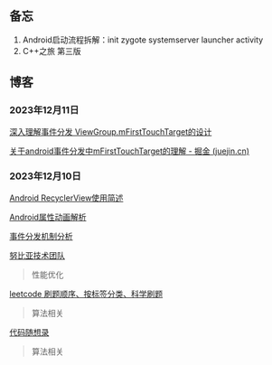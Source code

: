## 备忘
1. Android启动流程拆解：init zygote systemserver launcher activity
2. C++之旅 第三版


## 博客
### 2023年12月11日
[深入理解事件分发 ViewGroup.mFirstTouchTarget的设计](https://www.jianshu.com/p/5951ebdd2a7e)

[关于android事件分发中mFirstTouchTarget的理解 - 掘金 (juejin.cn)](https://juejin.cn/post/7112606641006051364)

### 2023年12月10日
[Android RecyclerView使用简述
](https://blog.csdn.net/qq_38436214/article/details/126884365?ops_request_misc=%257B%2522request%255Fid%2522%253A%2522170222109116800188510706%2522%252C%2522scm%2522%253A%252220140713.130102334..%2522%257D&request_id=170222109116800188510706&biz_id=0&utm_medium=distribute.pc_search_result.none-task-blog-2~all~top_positive~default-1-126884365-null-null.142^v96^pc_search_result_base3&utm_term=Android%20RecyclerView&spm=1018.2226.3001.4187)

[Android属性动画解析](https://blog.csdn.net/huweiliyi/article/details/105671079)

[事件分发机制分析](https://juejin.cn/post/6917056099069722632)

[努比亚技术团队](https://www.jianshu.com/u/167b54662111)
> 性能优化

[leetcode 刷题顺序、按标签分类、科学刷题](https://blog.csdn.net/fengyuyeguirenenen/article/details/125099023?ops_request_misc=%257B%2522request%255Fid%2522%253A%2522170174413116800186543421%2522%252C%2522scm%2522%253A%252220140713.130102334..%2522%257D&request_id=170174413116800186543421&biz_id=0&utm_medium=distribute.pc_search_result.none-task-blog-2~all~top_positive~default-1-125099023-null-null.142^v96^pc_search_result_base7&utm_term=LeetCode%E5%88%B7%E9%A2%98%E9%A1%BA%E5%BA%8F&spm=1018.2226.3001.4187)
> 算法相关

[代码随想录](https://www.programmercarl.com/)
> 算法相关
